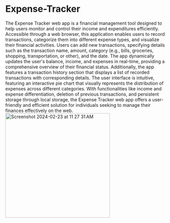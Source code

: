 # Expense-Tracker
The Expense Tracker web app is a financial management tool designed to help users monitor and control their income and expenditures efficiently. Accessible through a web browser, this application enables users to record transactions, categorize them into different expense types, and visualize their financial activities. Users can add new transactions, specifying details such as the transaction name, amount, category (e.g., bills, groceries, shopping, transportation, or other), and the date. The app dynamically updates the user's balance, income, and expenses in real-time, providing a comprehensive overview of their financial status. Additionally, the app features a transaction history section that displays a list of recorded transactions with corresponding details. The user interface is intuitive, featuring an interactive pie chart that visually represents the distribution of expenses across different categories. With functionalities like income and expense differentiation, deletion of previous transactions, and persistent storage through local storage, the Expense Tracker web app offers a user-friendly and efficient solution for individuals seeking to manage their finances effectively on the web.
<img width="325" alt="Screenshot 2024-02-23 at 11 27 31 AM" src="https://github.com/BadraE/Expense-Tracker/assets/116411148/a1f8d6aa-2b2f-47ed-8c84-85d5c11d16da">
